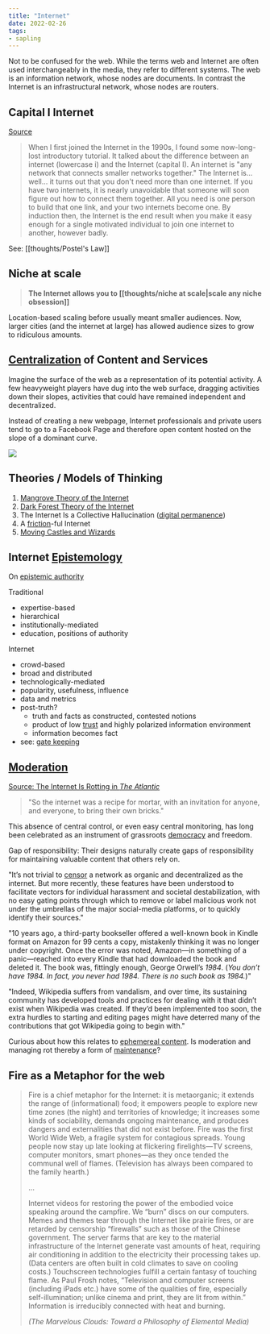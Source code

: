```yaml
---
title: "Internet"
date: 2022-02-26
tags:
- sapling
---
```


Not to be confused for the web. While the terms web and Internet are often used interchangeably in the media, they refer to different systems. The web is an information network, whose nodes are documents. In contrast the Internet is an infrastructural network, whose nodes are routers.

## Capital I Internet
[Source](https://apenwarr.ca/log/?m=202007)

> When I first joined the Internet in the 1990s, I found some now-long-lost introductory tutorial. It talked about the difference between an internet (lowercase i) and the Internet (capital I). An internet is "any network that connects smaller networks together." The Internet is... well... it turns out that you don't need more than one internet. If you have two internets, it is nearly unavoidable that someone will soon figure out how to connect them together. All you need is one person to build that one link, and your two internets become one. By induction then, the Internet is the end result when you make it easy enough for a single motivated individual to join one internet to another, however badly.

See: [[thoughts/Postel's Law]]

## Niche at scale

> **The Internet allows you to [[thoughts/niche at scale|scale any niche obsession]]**

Location-based scaling before usually meant smaller audiences. Now, larger cities (and the internet at large) has allowed audience sizes to grow to ridiculous amounts.

## [Centralization](thoughts/decentralization.md) of Content and Services
Imagine the surface of the web as a representation of its potential activity. A few heavyweight players have dug into the web surface, dragging activities down their slopes, activities that could have remained independent and decentralized.

Instead of creating a new webpage, Internet professionals and private users tend to go to a Facebook Page and therefore open content hosted on the slope of a dominant curve. 

![](/thoughts/images/Slope%20Metaphor%20of%20the%20Internet.png)

## Theories / Models of Thinking
1. [Mangrove Theory of the Internet](thoughts/Mangrove%20Theory%20of%20the%20Internet.md)
2. [Dark Forest Theory of the Internet](thoughts/Dark%20Forest%20Theory%20of%20the%20Internet.md)
3. The Internet Is a Collective Hallucination ([digital permanence](thoughts/digital%20permanence.md))
4. A [friction](thoughts/friction.md)-ful Internet
5. [Moving Castles and Wizards](thoughts/Moving%20Castles.md)

## Internet [Epistemology](thoughts/epistemology.md)
On [epistemic authority](thoughts/epistemic%20authority.md)

Traditional
- expertise-based
- hierarchical
- institutionally-mediated
- education, positions of authority

Internet
- crowd-based
- broad and distributed
- technologically-mediated
- popularity, usefulness, influence
- data and metrics
- post-truth?
	- truth and facts as constructed, contested notions
	- product of low [trust](thoughts/trust.md) and highly polarized information environment
	- information becomes fact
- see: [gate keeping](thoughts/gate%20keeping.md)

## [Moderation](thoughts/Moderation.md)
[Source: The Internet Is Rotting in *The Atlantic*](https://www.theatlantic.com/technology/archive/2021/06/the-internet-is-a-collective-hallucination/619320/)

> "So the internet was a recipe for mortar, with an invitation for anyone, and everyone, to bring their own bricks."

This absence of central control, or even easy central monitoring, has long been celebrated as an instrument of grassroots [democracy](thoughts/democracy.md) and freedom.

Gap of responsibility: Their designs naturally create gaps of responsibility for maintaining valuable content that others rely on.

"It’s not trivial to [censor](thoughts/censorship.md) a network as organic and decentralized as the internet. But more recently, these features have been understood to facilitate vectors for individual harassment and societal destabilization, with no easy gating points through which to remove or label malicious work not under the umbrellas of the major social-media platforms, or to quickly identify their sources."

"10 years ago, a third-party bookseller offered a well-known book in Kindle format on Amazon for 99 cents a copy, mistakenly thinking it was no longer under copyright. Once the error was noted, Amazon—in something of a panic—reached into every Kindle that had downloaded the book and deleted it. The book was, fittingly enough, George Orwell’s _1984_. (_You don’t have 1984. In fact, you never had 1984. There is no such book as 1984._)"

"Indeed, Wikipedia suffers from vandalism, and over time, its sustaining community has developed tools and practices for dealing with it that didn’t exist when Wikipedia was created. If they’d been implemented too soon, the extra hurdles to starting and editing pages might have deterred many of the contributions that got Wikipedia going to begin with."

Curious about how this relates to [ephemereal content](thoughts/ephemereal%20content.md). Is moderation and managing rot thereby a form of [maintenance](thoughts/creation%20vs%20maintenance.md)?

## Fire as a Metaphor for the web

> Fire is a chief metaphor for the Internet: it is metaorganic; it extends the range of (informational) food; it empowers people to explore new time zones (the night) and territories of knowledge; it increases some kinds of sociability, demands ongoing maintenance, and produces dangers and externalities that did not exist before. Fire was the first World Wide Web, a fragile system for contagious spreads. Young people now stay up late looking at flickering firelights—TV screens, computer monitors, smart phones—as they once tended the communal well of flames. (Television has always been compared to the family hearth.)
> 
> ...
> 
> Internet videos for restoring the power of the embodied voice speaking around the campfire. We “burn” discs on our computers. Memes and themes tear through the Internet like prairie fires, or are retarded by censorship “firewalls” such as those of the Chinese government. The server farms that are key to the material infrastructure of the Internet generate vast amounts of heat, requiring air conditioning in addition to the electricity their processing takes up. (Data centers are often built in cold climates to save on cooling costs.) Touchscreen technologies fulfill a certain fantasy of touching flame. As Paul Frosh notes, “Television and computer screens (including iPads etc.) have some of the qualities of fire, especially self-illumination; unlike cinema and print, they are lit from within.” Information is irreducibly connected with heat and burning.
> 
> *(The Marvelous Clouds: Toward a Philosophy of Elemental Media)*


